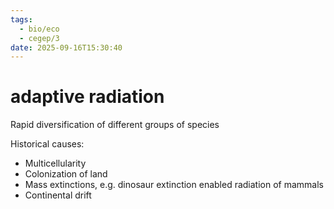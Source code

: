 ```yaml
---
tags:
  - bio/eco
  - cegep/3
date: 2025-09-16T15:30:40
---
```


# adaptive radiation

Rapid diversification of different groups of species

Historical causes:

- Multicellularity
- Colonization of land
- Mass extinctions, e.g. dinosaur extinction enabled radiation of mammals
- Continental drift